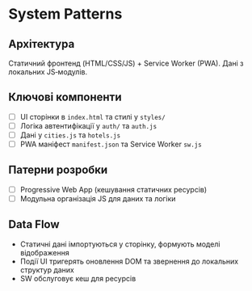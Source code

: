 # System Patterns

## Архітектура
Статичний фронтенд (HTML/CSS/JS) + Service Worker (PWA). Дані з локальних JS‑модулів.

## Ключові компоненти
- [ ] UI сторінки в `index.html` та стилі у `styles/`
- [ ] Логіка автентифікації у `auth/` та `auth.js`
- [ ] Дані у `cities.js` та `hotels.js`
- [ ] PWA маніфест `manifest.json` та Service Worker `sw.js`

## Патерни розробки
- [ ] Progressive Web App (кешування статичних ресурсів)
- [ ] Модульна організація JS для даних та логіки

## Data Flow
- Статичні дані імпортуються у сторінку, формують моделі відображення
- Події UI тригерять оновлення DOM та звернення до локальних структур даних
- SW обслуговує кеш для ресурсів
